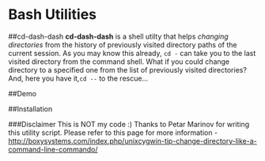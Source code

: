 Bash Utilities
=====

##cd-dash-dash
**cd-dash-dash** is a shell utilty that helps *changing directories* from the history of previously visited directory paths
of the current session. 
As you may know this already, <code>cd -</code> can take you to the last visited directory from the command shell. 
What if you could change directory to a specified one from the list of previously visited directories? 
And, here you have it,<code>cd --</code> to the rescue...

##Demo

##Installation

###Disclaimer
This is NOT my code :) Thanks to Petar Marinov for writing this utility script. 
Please refer to this page for more information - http://boxysystems.com/index.php/unixcygwin-tip-change-directory-like-a-command-line-commando/  
